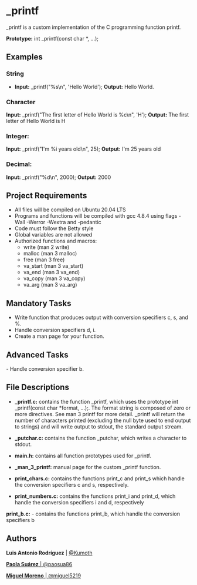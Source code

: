 <h1>_printf</h1>

_printf is a custom implementation of the C programming function printf.

<b>Prototype:</b> int _printf(const char *, ...);

<h2>Examples</h2>

<h3>String</h3>

- <b>Input:</b> _printf("%s\n", 'Hello World');
<b>Output:</b> Hello World.

<h3>Character</h3>

<b>Input:</b> _printf("The first letter of Hello World is %c\n", 'H');
<b>Output:</b> The first letter of Hello World is H

<h3>Integer:</h3>

<b>Input:</b> _printf("I'm %i years old\n", 25);
<b>Output:</b> I'm 25 years old

<h3>Decimal:</h3>

<b>Input:</b> _printf("%d\n", 2000);
<b>Output:</b> 2000

<h2>Project Requirements</h2>

- All files will be compiled on Ubuntu 20.04 LTS
- Programs and functions will be compiled with gcc 4.8.4 using flags -Wall -Werror -Wextra and -pedantic
- Code must follow the Betty style
- Global variables are not allowed
- Authorized functions and macros:
	- write (man 2 write)
	- malloc (man 3 malloc)
	- free (man 3 free)
	- va_start (man 3 va_start)
	- va_end (man 3 va_end)
	- va_copy (man 3 va_copy)
	- va_arg (man 3 va_arg)

<h2>Mandatory Tasks</h2>

-  Write function that produces output with conversion specifiers c, s, and %.
-  Handle conversion specifiers d, i.
-  Create a man page for your function.

<h2>Advanced Tasks</h2>
-  Handle conversion specifier b.

<h2>File Descriptions</h2>

- <b>_printf.c:</b>  contains the function _printf, which uses the prototype int _printf(const char *format, ...);. The format string is composed of zero or more directives. See man 3 printf for more detail. _printf will return the number of characters printed (excluding the null byte used to end output to strings) and will write output to stdout, the standard output stream.

- <b>_putchar.c:</b> contains the function _putchar, which writes a character to stdout.

- <b>main.h:</b> contains all function prototypes used for _printf.

- <b>_man_3_printf:</b> manual page for the custom _printf function.

- <b>print_chars.c:</b> contains the functions print_c and print_s which handle the conversion specifiers c and s, respectively.

- <b>print_numbers.c:</b> contains the functions print_i and print_d, which handle the conversion specifiers i and d, respectively

<b>print_b.c:</b> - contains the functions print_b, which handle the conversion specifiers b

<h2>Authors</h2>

<b>Luis Antonio Rodríguez</b> | <a href="https://github.com/Kumoth">@Kumoth

<b>Paola Suárez</b> | <a href="https://github.com/paosua86">@paosua86

<b>Miguel Moreno</b> | <a href="https://github.com/miguel5219">@miguel5219
